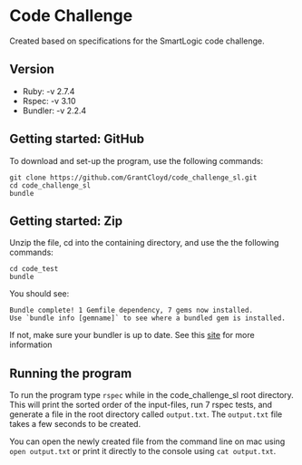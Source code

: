 # Code Challenge

Created based on specifications for the SmartLogic code challenge. 

## Version

- Ruby:  -v 2.7.4
- Rspec: -v 3.10
- Bundler: -v 2.2.4

## Getting started: GitHub
To download and set-up the program, use the following commands:

```
git clone https://github.com/GrantCloyd/code_challenge_sl.git
cd code_challenge_sl
bundle
```

## Getting started: Zip
Unzip the file, cd into the containing directory, and use the the following commands: 
```
cd code_test
bundle
```

You should see:

```
Bundle complete! 1 Gemfile dependency, 7 gems now installed.
Use `bundle info [gemname]` to see where a bundled gem is installed.
```

If not, make sure your bundler is up to date. See this [site](https://bundler.io/) for more information

## Running the program

To run the program type `rspec` while in the code_challenge_sl root directory. This will print the sorted order of the input-files, run 7 rspec tests, and generate a file in the root directory called `output.txt`. The `output.txt` file takes a few seconds to be created. 

You can open the newly created file from the command line on mac using `open output.txt` or print it directly to the console using `cat output.txt`.
